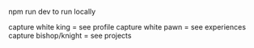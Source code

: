 npm run dev to run locally

capture white king = see profile
capture white pawn = see experiences
capture bishop/knight = see projects